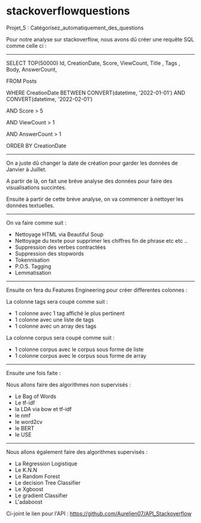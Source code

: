 # stackoverflowquestions

Projet_5 : Catégorisez_automatiquement_des_questions

Pour notre analyse sur stackoverflow, nous avons dû créer une requête SQL comme celle ci :

------------------------------------------------------------------------------------------------------------------------------------------------

SELECT TOP(50000) Id, CreationDate, Score, ViewCount, Title , Tags , Body, AnswerCount,

FROM Posts

WHERE CreationDate BETWEEN CONVERT(datetime, '2022-01-01') AND CONVERT(datetime, '2022-02-01')

AND Score > 5

AND ViewCount > 1

AND AnswerCount > 1

ORDER BY CreationDate

------------------------------------------------------------------------------------------------------------------------------------------------

On a juste dû changer la date de création pour garder les données de Janvier à Juillet.

A partir de là, on fait une bréve analyse des données pour faire des visualisations succintes.

Ensuite à partir de cette bréve analyse, on va commencer à nettoyer les données textuelles.

------------------------------------------------------------------------------------------------------------------------------------------------

On va faire comme suit :

- Nettoyage HTML via Beautiful Soup
- Nettoyage du texte pour supprimer les chiffres fin de phrase etc etc ..
- Suppression des verbes contractées
- Suppression des stopwords
- Tokennisation
- P.O.S. Tagging
- Lemmatisation

------------------------------------------------------------------------------------------------------------------------------------------------

Ensuite on fera du Features Engineering pour créer differentes colonnes :


La colonne tags sera coupé comme suit :

- 1 colonne avec 1 tag affiché le plus pertinent 
- 1 colonne avec une liste de tags
- 1 colonne avec un array des tags 

La colonne corpus sera coupé comme suit :

- 1 colonne corpus avec le corpus sous forme de liste
- 1 colonne corpus avec le corpus sous forme de array

------------------------------------------------------------------------------------------------------------------------------------------------

Ensuite une fois faite :

Nous allons faire des algorithmes non supervisés :

- Le Bag of Words 
- Le tf-idf 
- la LDA via bow et tf-idf 
- le nmf 
- le word2cv
- le BERT
- le USE

------------------------------------------------------------------------------------------------------------------------------------------------

Nous allons également faire des algorithmes supervisés :

- La Régression Logistique
- Le K.N.N
- Le Random Forest
- Le decision Tree Classifier 
- Le Xgboost
- Le gradient Classifier
- L'adaboost

Ci-joint le lien pour l'API :
https://github.com/Aurelien07/API_Stackoverflow
